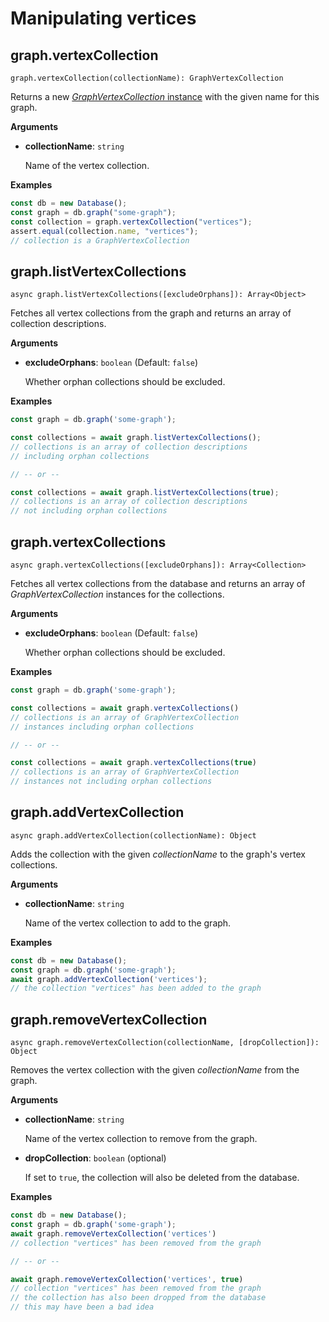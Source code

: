 <!-- don't edit here, it's from https://@github.com/arangodb/arangojs.git / docs/Drivers/ -->
# Manipulating vertices

## graph.vertexCollection

`graph.vertexCollection(collectionName): GraphVertexCollection`

Returns a new [_GraphVertexCollection_ instance](VertexCollection.md)
with the given name for this graph.

**Arguments**

* **collectionName**: `string`

  Name of the vertex collection.

**Examples**

```js
const db = new Database();
const graph = db.graph("some-graph");
const collection = graph.vertexCollection("vertices");
assert.equal(collection.name, "vertices");
// collection is a GraphVertexCollection
```

## graph.listVertexCollections

`async graph.listVertexCollections([excludeOrphans]): Array<Object>`

Fetches all vertex collections from the graph and returns an array of collection descriptions.

**Arguments**

* **excludeOrphans**: `boolean` (Default: `false`)

  Whether orphan collections should be excluded.

**Examples**

```js
const graph = db.graph('some-graph');

const collections = await graph.listVertexCollections();
// collections is an array of collection descriptions
// including orphan collections

// -- or --

const collections = await graph.listVertexCollections(true);
// collections is an array of collection descriptions
// not including orphan collections
```

## graph.vertexCollections

`async graph.vertexCollections([excludeOrphans]): Array<Collection>`

Fetches all vertex collections from the database and returns an array of _GraphVertexCollection_ instances for the collections.

**Arguments**

* **excludeOrphans**: `boolean` (Default: `false`)

  Whether orphan collections should be excluded.

**Examples**

```js
const graph = db.graph('some-graph');

const collections = await graph.vertexCollections()
// collections is an array of GraphVertexCollection
// instances including orphan collections

// -- or --

const collections = await graph.vertexCollections(true)
// collections is an array of GraphVertexCollection
// instances not including orphan collections
```

## graph.addVertexCollection

`async graph.addVertexCollection(collectionName): Object`

Adds the collection with the given _collectionName_ to the graph's vertex
collections.

**Arguments**

* **collectionName**: `string`

  Name of the vertex collection to add to the graph.

**Examples**

```js
const db = new Database();
const graph = db.graph('some-graph');
await graph.addVertexCollection('vertices');
// the collection "vertices" has been added to the graph
```

## graph.removeVertexCollection

`async graph.removeVertexCollection(collectionName, [dropCollection]): Object`

Removes the vertex collection with the given _collectionName_ from the graph.

**Arguments**

* **collectionName**: `string`

  Name of the vertex collection to remove from the graph.

* **dropCollection**: `boolean` (optional)

  If set to `true`, the collection will also be deleted from the database.

**Examples**

```js
const db = new Database();
const graph = db.graph('some-graph');
await graph.removeVertexCollection('vertices')
// collection "vertices" has been removed from the graph

// -- or --

await graph.removeVertexCollection('vertices', true)
// collection "vertices" has been removed from the graph
// the collection has also been dropped from the database
// this may have been a bad idea
```

